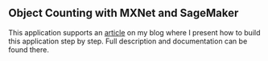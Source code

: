 ## Object Counting with MXNet and SageMaker

This application supports an [article](https://cosminsanda.com/posts/a-compelling-case-for-sparkr/) on my blog where I present how to build this application step by step. Full description and documentation can be found there.